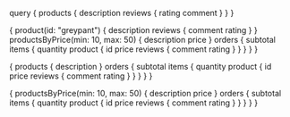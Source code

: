 query {
  products {
    description
    reviews {
      rating
      comment
    }
  }
}

{
  product(id: "greypant") {
    description
    reviews {
      comment
      rating
    }
  }
  productsByPrice(min: 10, max: 50) {
    description
    price
  }
  orders {
    subtotal
    items {
      quantity
      product {
        id
        price
        reviews {
          comment
          rating
        }
      }
    }
  }
}

{
  products {
    description
  }
  orders {
    subtotal
    items {
      quantity
      product {
        id
        price
        reviews {
          comment
          rating
        }
      }
    }
  }
}


{
  productsByPrice(min: 10, max: 50) {
    description
    price
  }
  orders {
    subtotal
    items {
      quantity
      product {
        id
        price
        reviews {
          comment
          rating
        }
      }
    }
  }
}
